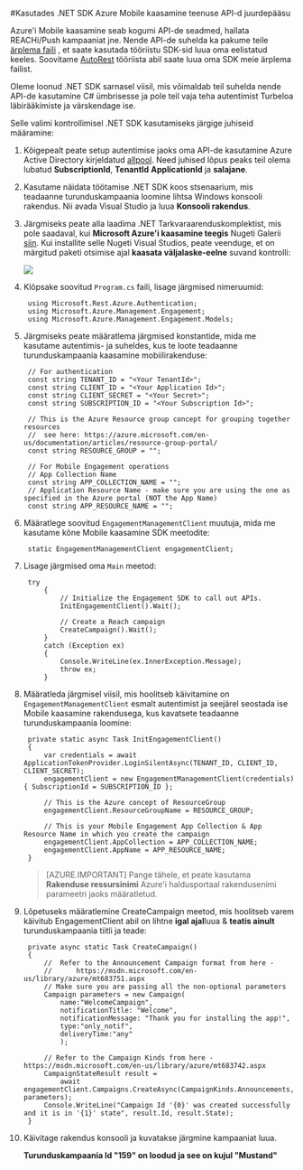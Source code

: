 <properties 
    pageTitle="Kasutades .NET SDK Azure Mobile kaasamine teenuse API-d juurdepääsu" 
    description="Kirjeldab, kuidas Azure Mobile kaasamine teenuse API-de Mobile kaasamine .NET SDK abil"        
    services="mobile-engagement" 
    documentationCenter="mobile" 
    authors="piyushjo" 
    manager="erikre" 
    editor="" />

<tags 
    ms.service="mobile-engagement" 
    ms.workload="mobile" 
    ms.tgt_pltfrm="mobile-multiple" 
    ms.devlang="dotnet" 
    ms.topic="article" 
    ms.date="08/19/2016" 
    ms.author="piyushjo" />

#<a name="using-net-sdk-to-access-azure-mobile-engagement-service-apis"></a>Kasutades .NET SDK Azure Mobile kaasamine teenuse API-d juurdepääsu

Azure'i Mobile kaasamine seab kogumi API-de seadmed, hallata REACHi/Push kampaaniat jne. Nende API-de suhelda ka pakume teile [ärplema faili](https://github.com/Azure/azure-rest-api-specs/blob/master/arm-mobileengagement/2014-12-01/swagger/mobile-engagement.json) , et saate kasutada tööriistu SDK-sid luua oma eelistatud keeles. Soovitame [AutoRest](https://github.com/Azure/AutoRest) tööriista abil saate luua oma SDK meie ärplema failist. 

Oleme loonud .NET SDK sarnasel viisil, mis võimaldab teil suhelda nende API-de kasutamine C# ümbrisesse ja pole teil vaja teha autentimist Turbeloa läbirääkimiste ja värskendage ise.  

Selle valimi kontrollimisel .NET SDK kasutamiseks järgige juhiseid määramine:

1. Kõigepealt peate setup autentimise jaoks oma API-de kasutamine Azure Active Directory kirjeldatud [allpool](mobile-engagement-api-authentication.md#authentication). Need juhised lõpus peaks teil olema lubatud **SubscriptionId**, **TenantId** **ApplicationId** ja **salajane**. 

2. Kasutame näidata töötamise .NET SDK koos stsenaarium, mis teadaanne turunduskampaania loomine lihtsa Windows konsooli rakendus. Nii avada Visual Studio ja luua **Konsooli rakendus**.   

3. Järgmiseks peate alla laadima .NET Tarkvaraarenduskomplektist, mis pole saadaval, kui **Microsoft Azure'i kaasamine teegis** Nugeti Galerii [siin](https://www.nuget.org/packages/Microsoft.Azure.Management.Engagement/).
Kui installite selle Nugeti Visual Studios, peate veenduge, et on märgitud paketi otsimise ajal **kaasata väljalaske-eelne** suvand kontrolli:

    ![][1]

4. Klõpsake soovitud `Program.cs` faili, lisage järgmised nimeruumid:

        using Microsoft.Rest.Azure.Authentication;
        using Microsoft.Azure.Management.Engagement;
        using Microsoft.Azure.Management.Engagement.Models;

5. Järgmiseks peate määratlema järgmised konstantide, mida me kasutame autentimis- ja suheldes, kus te loote teadaanne turunduskampaania kaasamine mobiilirakenduse:

        // For authentication
        const string TENANT_ID = "<Your TenantId>";
        const string CLIENT_ID = "<Your Application Id>";
        const string CLIENT_SECRET = "<Your Secret>";
        const string SUBSCRIPTION_ID = "<Your Subscription Id>";

        // This is the Azure Resource group concept for grouping together resources 
        //  see here: https://azure.microsoft.com/en-us/documentation/articles/resource-group-portal/
        const string RESOURCE_GROUP = "";

        // For Mobile Engagement operations
        // App Collection Name 
        const string APP_COLLECTION_NAME = "";
        // Application Resource Name - make sure you are using the one as specified in the Azure portal (NOT the App Name)
        const string APP_RESOURCE_NAME = "";

6. Määratlege soovitud `EngagementManagementClient` muutuja, mida me kasutame kõne Mobile kaasamine SDK meetodite:

        static EngagementManagementClient engagementClient; 

7. Lisage järgmised oma `Main` meetod:

        try
            {
                // Initialize the Engagement SDK to call out APIs. 
                InitEngagementClient().Wait();

                // Create a Reach campaign
                CreateCampaign().Wait();
            }
            catch (Exception ex)
            {
                Console.WriteLine(ex.InnerException.Message);
                throw ex;
            }

8. Määratleda järgmisel viisil, mis hoolitseb käivitamine on `EngagementManagementClient` esmalt autentimist ja seejärel seostada ise Mobile kaasamine rakendusega, kus kavatsete teadaanne turunduskampaania loomine:

        private static async Task InitEngagementClient()
        {
            var credentials = await ApplicationTokenProvider.LoginSilentAsync(TENANT_ID, CLIENT_ID, CLIENT_SECRET);
            engagementClient = new EngagementManagementClient(credentials) { SubscriptionId = SUBSCRIPTION_ID };
            
            // This is the Azure concept of ResourceGroup
            engagementClient.ResourceGroupName = RESOURCE_GROUP;

            // This is your Mobile Engagement App Collection & App Resource Name in which you create the campaign
            engagementClient.AppCollection = APP_COLLECTION_NAME;
            engagementClient.AppName = APP_RESOURCE_NAME;
        }

    > [AZURE.IMPORTANT] Pange tähele, et peate kasutama **Rakenduse ressursinimi** Azure'i haldusportaal rakendusenimi parameetri jaoks määratletud. 

9. Lõpetuseks määratlemine CreateCampaign meetod, mis hoolitseb varem käivitub EngagementClient abil on lihtne **igal ajal**luua & **teatis ainult** turunduskampaania tiitli ja teade: 

        private async static Task CreateCampaign()
        {
            //  Refer to the Announcement Campaign format from here - 
            //      https://msdn.microsoft.com/en-us/library/azure/mt683751.aspx
            // Make sure you are passing all the non-optional parameters
            Campaign parameters = new Campaign(
                name:"WelcomeCampaign",
                notificationTitle: "Welcome", 
                notificationMessage: "Thank you for installing the app!",
                type:"only_notif",
                deliveryTime:"any"
                );

            // Refer to the Campaign Kinds from here - https://msdn.microsoft.com/en-us/library/azure/mt683742.aspx
            CampaignStateResult result = 
                await engagementClient.Campaigns.CreateAsync(CampaignKinds.Announcements, parameters);
            Console.WriteLine("Campaign Id '{0}' was created successfully and it is in '{1}' state", result.Id, result.State);
        }

10. Käivitage rakendus konsooli ja kuvatakse järgmine kampaaniat luua.

    **Turunduskampaania Id "159" on loodud ja see on kujul "Mustand"**

<!-- Images. -->

[1]: ./media/mobile-engagement-dotnet-sdk-service-api/include-prerelease.png
